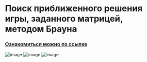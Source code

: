 # Поиск приближенного решения игры, заданного матрицей, методом Брауна

### [Ознакомиться можно по ссылке](https://waaliad.github.io/game-theory)

![image](https://github.com/user-attachments/assets/8a14804f-7a87-4617-95b4-3b4f6cd9f31f)
![image](https://github.com/user-attachments/assets/62e3d2a2-f240-4e4f-a67c-d0a64e2cd69a)
![image](https://github.com/user-attachments/assets/e3f1f551-3870-4112-96b8-8fdbcc07431c)
